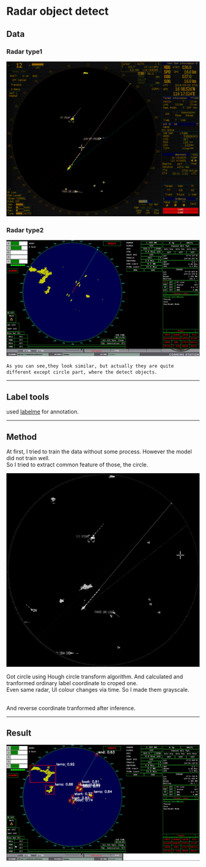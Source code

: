 # Radar object detect

## Data
### Radar type1
![screensh](./sample_images/radar1.png)
### Radar type2
![screensh](./sample_images/radar2.png)

```
As you can see,they look similar, but actually they are quite different except circle part, where the detect objects.
```
---
## Label tools
used [labelme](https://github.com/wkentaro/labelme) for annotation.

---
## Method
At first, I tried to train the data without some process. However the model did not train well.  
So I tried to extract common feature of those, the circle.

![screensh](./sample_images/hough_gray.png)  

Got circle using Hough circle transform algorithm. And calculated and tranformed ordinary label coordinate to croped one.  
Even same radar, UI colour changes via time. So I made them grayscale.  

</br>
And reverse coordinate tranformed after inference.

---

## Result
![screensh](./sample_images/result.png)